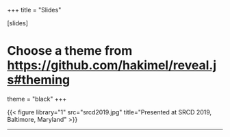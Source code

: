 +++
title = "Slides"

[slides]
# Choose a theme from https://github.com/hakimel/reveal.js#theming
theme = "black"
+++

{{< figure library="1" src="srcd2019.jpg" title="Presented at SRCD 2019, Baltimore, Maryland" >}}

---
